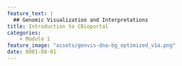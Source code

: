 ```yaml
---
feature_text: |
  ## Genomic Visualization and Interpretations
title: Introduction to CBioportal
categories:
    - Module 1
feature_image: "assets/genvis-dna-bg_optimized_v1a.png"
date: 0001-08-01
---
```

